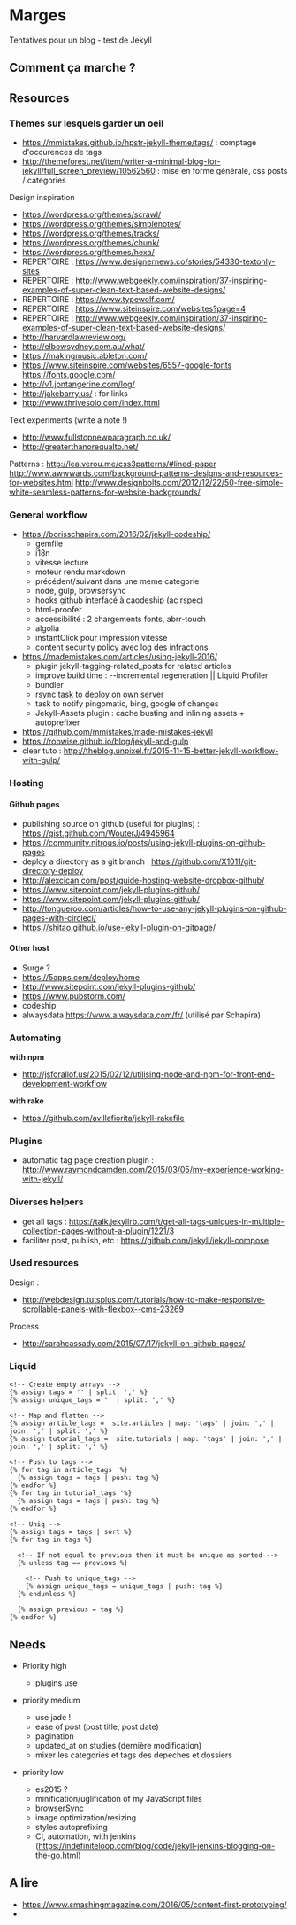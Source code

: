 Marges
==============================

Tentatives pour un blog - test de Jekyll

## Comment ça marche ?


## Resources

### Themes sur lesquels garder un oeil

- https://mmistakes.github.io/hpstr-jekyll-theme/tags/ : comptage d'occurences de tags
- http://themeforest.net/item/writer-a-minimal-blog-for-jekyll/full_screen_preview/10562560 : mise en forme générale, css posts / categories

Design inspiration

- https://wordpress.org/themes/scrawl/
- https://wordpress.org/themes/simplenotes/
- https://wordpress.org/themes/tracks/
- https://wordpress.org/themes/chunk/
- https://wordpress.org/themes/hexa/
- REPERTOIRE : https://www.designernews.co/stories/54330-textonly-sites
- REPERTOIRE : http://www.webgeekly.com/inspiration/37-inspiring-examples-of-super-clean-text-based-website-designs/
- REPERTOIRE : https://www.typewolf.com/
- REPERTOIRE : https://www.siteinspire.com/websites?page=4
- REPERTOIRE : http://www.webgeekly.com/inspiration/37-inspiring-examples-of-super-clean-text-based-website-designs/
- http://harvardlawreview.org/
- http://elbowsydney.com.au/what/
- https://makingmusic.ableton.com/
- https://www.siteinspire.com/websites/6557-google-fonts  https://fonts.google.com/
- http://v1.jontangerine.com/log/
- http://jakebarry.us/ : for links
- http://www.thrivesolo.com/index.html

Text experiments (write a note !)
- http://www.fullstopnewparagraph.co.uk/
- http://greaterthanorequalto.net/

Patterns :
http://lea.verou.me/css3patterns/#lined-paper
http://www.awwwards.com/background-patterns-designs-and-resources-for-websites.html
http://www.designbolts.com/2012/12/22/50-free-simple-white-seamless-patterns-for-website-backgrounds/


### General workflow

- https://borisschapira.com/2016/02/jekyll-codeship/
  - gemfile
  - i18n
  - vitesse lecture
  - moteur rendu markdown
  - précédent/suivant dans une meme categorie
  - node, gulp, browsersync
  - hooks github interfacé à caodeship (ac rspec)
  - html-proofer
  - accessibilité : 2 chargements fonts, abrr-touch
  - algolia
  - instantClick pour impression vitesse
  - content security policy avec log des infractions
- https://mademistakes.com/articles/using-jekyll-2016/
  - plugin jekyll-tagging-related_posts for related articles
  - improve build time : --incremental regeneration || Liquid Profiler
  - bundler
  - rsync task to deploy on own server
  - task to notify pingomatic, bing, google of changes
  - Jekyll-Assets plugin : cache busting and inlining assets + autoprefixer
- https://github.com/mmistakes/made-mistakes-jekyll
- https://robwise.github.io/blog/jekyll-and-gulp
- clear tuto : http://theblog.unpixel.fr/2015-11-15-better-jekyll-workflow-with-gulp/

### Hosting

#### Github pages

- publishing source on github (useful for plugins) : https://gist.github.com/WouterJ/4945964
- https://community.nitrous.io/posts/using-jekyll-plugins-on-github-pages
- deploy a directory as a git branch : https://github.com/X1011/git-directory-deploy
- http://alexcican.com/post/guide-hosting-website-dropbox-github/
- https://www.sitepoint.com/jekyll-plugins-github/
- https://www.sitepoint.com/jekyll-plugins-github/
- http://tongueroo.com/articles/how-to-use-any-jekyll-plugins-on-github-pages-with-circleci/
- https://shitao.github.io/use-jekyll-plugin-on-gitpage/

#### Other host

- Surge ?
- https://5apps.com/deploy/home
- http://www.sitepoint.com/jekyll-plugins-github/
- https://www.pubstorm.com/
- codeship
- alwaysdata https://www.alwaysdata.com/fr/ (utilisé par Schapira)

### Automating

**with npm**

- http://jsforallof.us/2015/02/12/utilising-node-and-npm-for-front-end-development-workflow

**with rake**

- https://github.com/avillafiorita/jekyll-rakefile

### Plugins

- automatic tag page creation plugin : http://www.raymondcamden.com/2015/03/05/my-experience-working-with-jekyll/


### Diverses helpers

- get all tags : https://talk.jekyllrb.com/t/get-all-tags-uniques-in-multiple-collection-pages-without-a-plugin/1221/3
- faciliter post, publish, etc : https://github.com/jekyll/jekyll-compose

### Used resources

Design :

- http://webdesign.tutsplus.com/tutorials/how-to-make-responsive-scrollable-panels-with-flexbox--cms-23269

Process

- http://sarahcassady.com/2015/07/17/jekyll-on-github-pages/

### Liquid

``` liquid
<!-- Create empty arrays -->
{% assign tags = '' | split: ',' %}
{% assign unique_tags = '' | split: ',' %}

<!-- Map and flatten -->
{% assign article_tags =  site.articles | map: 'tags' | join: ',' | join: ',' | split: ',' %}
{% assign tutorial_tags =  site.tutorials | map: 'tags' | join: ',' | join: ',' | split: ',' %}

<!-- Push to tags -->
{% for tag in article_tags '%}
  {% assign tags = tags | push: tag %}
{% endfor %}
{% for tag in tutorial_tags '%}
  {% assign tags = tags | push: tag %}
{% endfor %}

<!-- Uniq -->
{% assign tags = tags | sort %}
{% for tag in tags %}

  <!-- If not equal to previous then it must be unique as sorted -->
  {% unless tag == previous %}

    <!-- Push to unique_tags -->
    {% assign unique_tags = unique_tags | push: tag %}
  {% endunless %}

  {% assign previous = tag %}
{% endfor %}
```

## Needs

- Priority high
  - plugins use

- priority medium
  - use jade !
  - ease of post (post title, post date)
  - pagination
  - updated_at on studies (dernière modification)
  - mixer les categories et tags des depeches et dossiers

- priority low
  - es2015 ?
  - minification/uglification of my JavaScript files
  - browserSync
  - image optimization/resizing
  - styles autoprefixing
  - CI, automation, with jenkins (https://indefiniteloop.com/blog/code/jekyll-jenkins-blogging-on-the-go.html)

## A lire

- https://www.smashingmagazine.com/2016/05/content-first-prototyping/
-



